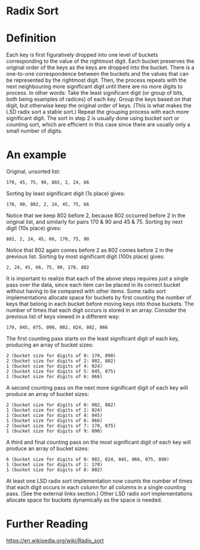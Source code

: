 # Radix Sort

# Definition
Each key is first figuratively dropped into one level of buckets corresponding to the value of the rightmost digit. Each bucket preserves the original order of the keys as the keys are dropped into the bucket. There is a one-to-one correspondence between the buckets and the values that can be represented by the rightmost digit. Then, the process repeats with the next neighbouring more significant digit until there are no more digits to process. In other words:
Take the least significant digit (or group of bits, both being examples of radices) of each key.
Group the keys based on that digit, but otherwise keep the original order of keys. (This is what makes the LSD radix sort a stable sort.)
Repeat the grouping process with each more significant digit.
The sort in step 2 is usually done using bucket sort or counting sort, which are efficient in this case since there are usually only a small number of digits.

# An example
Original, unsorted list:

```170, 45, 75, 90, 802, 2, 24, 66```

Sorting by least significant digit (1s place) gives:

```170, 90, 802, 2, 24, 45, 75, 66```

Notice that we keep 802 before 2, because 802 occurred before 2 in the original list, and similarly for pairs 170 & 90 and 45 & 75.
Sorting by next digit (10s place) gives:

```802, 2, 24, 45, 66, 170, 75, 90```

Notice that 802 again comes before 2 as 802 comes before 2 in the previous list.
Sorting by most significant digit (100s place) gives:

```2, 24, 45, 66, 75, 90, 170, 802```

It is important to realize that each of the above steps requires just a single pass over the data, since each item can be placed in its correct bucket without having to be compared with other items.
Some radix sort implementations allocate space for buckets by first counting the number of keys that belong in each bucket before moving keys into those buckets. The number of times that each digit occurs is stored in an array. Consider the previous list of keys viewed in a different way:

```170, 045, 075, 090, 002, 024, 802, 066```

The first counting pass starts on the least significant digit of each key, producing an array of bucket sizes:
```
2 (bucket size for digits of 0: 170, 090)
2 (bucket size for digits of 2: 002, 802)
1 (bucket size for digits of 4: 024)
2 (bucket size for digits of 5: 045, 075)
1 (bucket size for digits of 6: 066)
```

A second counting pass on the next more significant digit of each key will produce an array of bucket sizes:
```
2 (bucket size for digits of 0: 002, 802)
1 (bucket size for digits of 2: 024)
1 (bucket size for digits of 4: 045)
1 (bucket size for digits of 6: 066)
2 (bucket size for digits of 7: 170, 075)
1 (bucket size for digits of 9: 090)
```
A third and final counting pass on the most significant digit of each key will produce an array of bucket sizes:
```
6 (bucket size for digits of 0: 002, 024, 045, 066, 075, 090)
1 (bucket size for digits of 1: 170)
1 (bucket size for digits of 8: 802)
```
At least one LSD radix sort implementation now counts the number of times that each digit occurs in each column for all columns in a single counting pass. (See the external links section.) Other LSD radix sort implementations allocate space for buckets dynamically as the space is needed.

# Further Reading

https://en.wikipedia.org/wiki/Radix_sort
